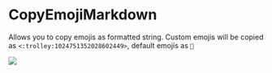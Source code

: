 # CopyEmojiMarkdown

Allows you to copy emojis as formatted string. Custom emojis will be copied as `<:trolley:1024751352028602449>`, default emojis as `🛒`

![](https://github.com/Vendicated/Vencord/assets/45497981/417f345a-7031-4fe7-8e42-e238870cd547)

